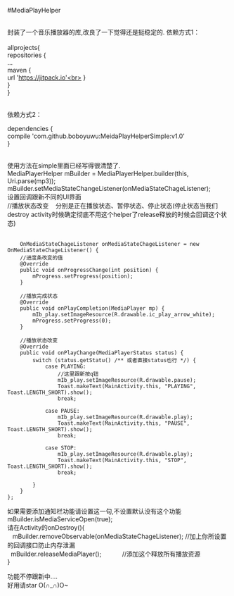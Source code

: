 #MediaPlayHelper<br><br>

封装了一个音乐播放器的库,改良了一下觉得还是挺稳定的.
依赖方式1：<br><br>
  allprojects{<br>
  repositories {<br>
  ...<br>
  maven {<br> url 'https://jitpack.io'<br> 
  }<br>
    }<br>
     }<br><br>
 
 依赖方式2：<br>
 
 dependencies {<br>
	        compile 'com.github.boboyuwu:MeidaPlayHelperSimple:v1.0'<br>
	}<br><br>
 
 
使用方法在simple里面已经写得很清楚了.<br>
MediaPlayerHelper mBuilder = MediaPlayerHelper.builder(this, Uri.parse(mp3));<br>
mBuilder.setMediaStateChangeListener(onMediaStateChageListener);<br>
设置回调跟新不同的UI界面<br>
 //播放状态改变    分别是正在播放状态、暂停状态、停止状态(停止状态当我们destroy activity时候确定彻底不用这个helper了release释放的时候会回调这个状态)<br>
        
        
        OnMediaStateChageListener onMediaStateChageListener = new OnMediaStateChageListener() {
        //进度条改变的值
        @Override
        public void onProgressChange(int position) {
            mProgress.setProgress(position);
        }

        //播放完成状态
        @Override
        public void onPlayCompletion(MediaPlayer mp) {
            mIb_play.setImageResource(R.drawable.ic_play_arrow_white);
            mProgress.setProgress(0);
        }

        //播放状态改变
        @Override
        public void onPlayChange(MediaPlayerStatus status) {
            switch (status.getStatu() /** 或者直接status也行 */) {
                case PLAYING:
                    //这里跟新按q钮
                    mIb_play.setImageResource(R.drawable.pause);
                    Toast.makeText(MainActivity.this, "PLAYING", Toast.LENGTH_SHORT).show();
                    break;

                case PAUSE:
                    mIb_play.setImageResource(R.drawable.play);
                    Toast.makeText(MainActivity.this, "PAUSE", Toast.LENGTH_SHORT).show();
                    break;

                case STOP:
                    mIb_play.setImageResource(R.drawable.play);
                    Toast.makeText(MainActivity.this, "STOP", Toast.LENGTH_SHORT).show();
                    break;

            }
        }
    };
 
如果需要添加通知栏功能请设置这一句,不设置默认没有这个功能<br>
mBuilder.isMediaServiceOpen(true);<br>
请在Activity的onDestroy(){  <br>
    mBuilder.removeObservable(onMediaStateChageListener);    //加上你所设置的回调接口防止内存泄漏<br>
    mBuilder.releaseMediaPlayer();            //添加这个释放所有播放资源<br>
}<br>

功能不停跟新中....<br>
好用请star O(∩_∩)O~<br>
